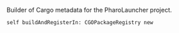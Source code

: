Builder of Cargo metadata for the PharoLauncher project.

	self buildAndRegisterIn: CGOPackageRegistry new